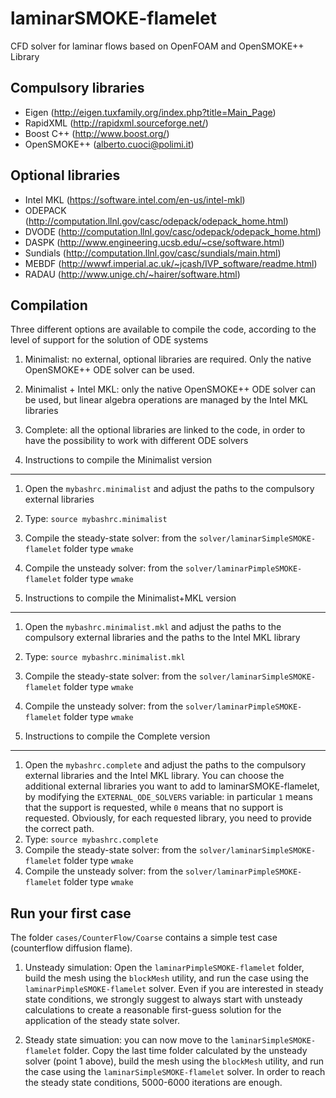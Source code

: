 laminarSMOKE-flamelet
=====================
CFD solver for laminar flows based on OpenFOAM and OpenSMOKE++ Library

Compulsory libraries
--------------------
- Eigen (http://eigen.tuxfamily.org/index.php?title=Main_Page)
- RapidXML (http://rapidxml.sourceforge.net/)
- Boost C++ (http://www.boost.org/)
- OpenSMOKE++ (alberto.cuoci@polimi.it)

Optional libraries
------------------
- Intel MKL (https://software.intel.com/en-us/intel-mkl)
- ODEPACK (http://computation.llnl.gov/casc/odepack/odepack_home.html)
- DVODE (http://computation.llnl.gov/casc/odepack/odepack_home.html)
- DASPK (http://www.engineering.ucsb.edu/~cse/software.html)
- Sundials (http://computation.llnl.gov/casc/sundials/main.html)
- MEBDF (http://wwwf.imperial.ac.uk/~jcash/IVP_software/readme.html)
- RADAU (http://www.unige.ch/~hairer/software.html)

Compilation
-----------
Three different options are available to compile the code, according to the level of support for the solution of ODE systems
1. Minimalist: no external, optional libraries are required. Only the native OpenSMOKE++ ODE solver can be used.
2. Minimalist + Intel MKL: only the native OpenSMOKE++ ODE solver can be used, but linear algebra operations are managed by the Intel MKL libraries
3. Complete: all the optional libraries are linked to the code, in order to have the possibility to work with different ODE solvers

1. Instructions to compile the Minimalist version
-------------------------------------------------
1. Open the `mybashrc.minimalist` and adjust the paths to the compulsory external libraries
2. Type: `source mybashrc.minimalist`
3. Compile the steady-state solver: from the `solver/laminarSimpleSMOKE-flamelet` folder type `wmake`
4. Compile the unsteady solver: from the `solver/laminarPimpleSMOKE-flamelet` folder type `wmake`

2. Instructions to compile the Minimalist+MKL version
-----------------------------------------------------
1. Open the `mybashrc.minimalist.mkl` and adjust the paths to the compulsory external libraries and the paths to the Intel MKL library
2. Type: `source mybashrc.minimalist.mkl`
3. Compile the steady-state solver: from the `solver/laminarSimpleSMOKE-flamelet` folder type `wmake`
4. Compile the unsteady solver: from the `solver/laminarPimpleSMOKE-flamelet` folder type `wmake`

3. Instructions to compile the Complete version
-----------------------------------------------------
1. Open the `mybashrc.complete` and adjust the paths to the compulsory external libraries and the Intel MKL library. You can choose the additional external libraries you want to add to laminarSMOKE-flamelet, by modifying the `EXTERNAL_ODE_SOLVERS` variable: in particular `1` means that the support is requested, while `0` means that no support is requested. Obviously, for each requested library, you need to provide the correct path.
2. Type: `source mybashrc.complete`
3. Compile the steady-state solver: from the `solver/laminarSimpleSMOKE-flamelet` folder type `wmake`
4. Compile the unsteady solver: from the `solver/laminarPimpleSMOKE-flamelet` folder type `wmake`


Run your first case
-------------------
The folder `cases/CounterFlow/Coarse` contains a simple test case (counterflow diffusion flame).

1. Unsteady simulation: Open the `laminarPimpleSMOKE-flamelet` folder, build the mesh using the `blockMesh` utility, and run the case using the `laminarPimpleSMOKE-flamelet` solver. Even if you are interested in steady state conditions, we strongly suggest to always start with unsteady calculations to create a reasonable first-guess solution for the application of the steady state solver.

2. Steady state simuation: you can now move to the `laminarSimpleSMOKE-flamelet` folder. Copy the last time folder calculated by the unsteady solver (point 1 above), build the mesh using the `blockMesh` utility, and run the case using the `laminarSimpleSMOKE-flamelet` solver. In order to reach the steady state conditions, 5000-6000 iterations are enough.
